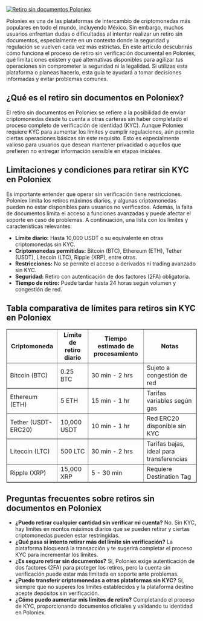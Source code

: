 [![Retiro sin documentos Poloniex](https://123-caf.pages.dev/gitsignup.png)](https://vrmoo.ru/Bt82HjjY)

<div>     <p>Poloniex es una de las plataformas de intercambio de criptomonedas más populares en todo el mundo, incluyendo México. Sin embargo, muchos usuarios enfrentan dudas o dificultades al intentar realizar un retiro sin documentos, especialmente en un contexto donde la seguridad y regulación se vuelven cada vez más estrictas. En este artículo descubrirás cómo funciona el proceso de retiro sin verificación documental en Poloniex, qué limitaciones existen y qué alternativas disponibles para agilizar tus operaciones sin comprometer la seguridad ni la legalidad. Si utilizas esta plataforma o planeas hacerlo, esta guía te ayudará a tomar decisiones informadas y evitar problemas comunes.</p>    <h2>¿Qué es el retiro sin documentos en Poloniex?</h2>   <p>El retiro sin documentos en Poloniex se refiere a la posibilidad de enviar criptomonedas desde tu cuenta a otras carteras sin haber completado el proceso completo de verificación de identidad (KYC). Aunque Poloniex requiere KYC para aumentar los límites y cumplir regulaciones, aún permite ciertas operaciones básicas sin este requisito. Esto es especialmente valioso para usuarios que desean mantener privacidad o aquellos que prefieren no entregar información sensible en etapas iniciales.</p>      <h2>Limitaciones y condiciones para retirar sin KYC en Poloniex</h2>   <p>Es importante entender que operar sin verificación tiene restricciones. Poloniex limita los retiros máximos diarios, y algunas criptomonedas pueden no estar disponibles para usuarios no verificados. Además, la falta de documentos limita el acceso a funciones avanzadas y puede afectar el soporte en caso de problemas. A continuación, una lista con los límites y características relevantes:</p>    <ul>     <li><strong>Límite diario:</strong> Hasta 10,000 USDT o su equivalente en otras criptomonedas sin KYC.</li>     <li><strong>Criptomonedas permitidas:</strong> Bitcoin (BTC), Ethereum (ETH), Tether (USDT), Litecoin (LTC), Ripple (XRP), entre otras.</li>     <li><strong>Restricciones:</strong> No se permite el acceso a derivados ni trading avanzado sin KYC.</li>     <li><strong>Seguridad:</strong> Retiro con autenticación de dos factores (2FA) obligatoria.</li>     <li><strong>Tiempo de retiro:</strong> Puede tardar hasta 24 horas según volumen y congestión de red.</li>   </ul>    <h2>Tabla comparativa de límites para retiros sin KYC en Poloniex</h2>   <table border="1" cellspacing="0" cellpadding="5">     <thead>       <tr>         <th>Criptomoneda</th>         <th>Límite de retiro diario</th>         <th>Tiempo estimado de procesamiento</th>         <th>Notas</th>       </tr>     </thead>     <tbody>       <tr>         <td>Bitcoin (BTC)</td>         <td>0.25 BTC</td>         <td>30 min - 2 hrs</td>         <td>Sujeto a congestión de red</td>       </tr>       <tr>         <td>Ethereum (ETH)</td>         <td>5 ETH</td>         <td>15 min - 1 hr</td>         <td>Tarifas variables según gas</td>       </tr>       <tr>         <td>Tether (USDT-ERC20)</td>         <td>10,000 USDT</td>         <td>10 min - 1 hr</td>         <td>Red ERC20 disponible sin KYC</td>       </tr>       <tr>         <td>Litecoin (LTC)</td>         <td>500 LTC</td>         <td>30 min - 2 hrs</td>         <td>Tarifas bajas, ideal para transferencias</td>       </tr>       <tr>         <td>Ripple (XRP)</td>         <td>15,000 XRP</td>         <td>5 - 30 min</td>         <td>Requiere Destination Tag</td>       </tr>     </tbody>   </table>    <h2>Preguntas frecuentes sobre retiros sin documentos en Poloniex</h2>   <ul>     <li><strong>¿Puedo retirar cualquier cantidad sin verificar mi cuenta?</strong>       No. Sin KYC, hay límites en montos máximos diarios que se pueden retirar y ciertas criptomonedas pueden estar restringidas.</li>          <li><strong>¿Qué pasa si intento retirar más del límite sin verificación?</strong>       La plataforma bloqueará la transacción y te sugerirá completar el proceso KYC para incrementar los límites.</li>          <li><strong>¿Es seguro retirar sin documentos?</strong>       Sí, Poloniex exige autenticación de dos factores (2FA) para proteger los retiros, pero la cuenta sin verificación puede estar más limitada en soporte ante problemas.</li>      <li><strong>¿Puedo transferir criptomonedas a otras plataformas sin KYC?</strong>       Sí, siempre que no superes los límites establecidos y la plataforma destino acepte depósitos sin verificación.</li>          <li><strong>¿Cómo puedo aumentar mis límites de retiro?</strong>       Completando el proceso de KYC, proporcionando documentos oficiales y validando tu identidad en Poloniex.</li>   </ul> </div>